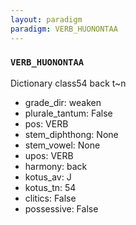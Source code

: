 ```yaml
---
layout: paradigm
paradigm: VERB_HUONONTAA
---
```

### ` VERB_HUONONTAA `

Dictionary class54 back t~n
* grade_dir: weaken
* plurale_tantum: False
* pos: VERB
* stem_diphthong: None
* stem_vowel: None
* upos: VERB
* harmony: back
* kotus_av: J
* kotus_tn: 54
* clitics: False
* possessive: False

